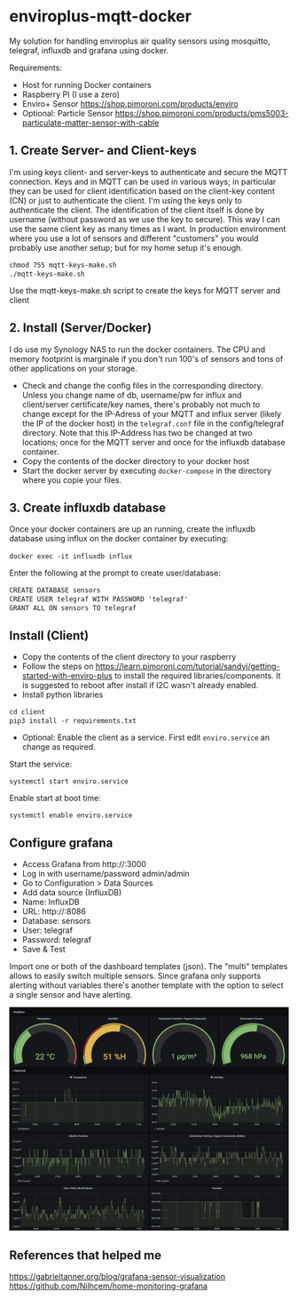 # enviroplus-mqtt-docker
My solution for handling enviroplus air quality sensors using mosquitto, telegraf, influxdb and grafana using docker.

Requirements:
- Host for running Docker containers
- Raspberry PI (I use a zero)
- Enviro+ Sensor https://shop.pimoroni.com/products/enviro
- Optional: Particle Sensor https://shop.pimoroni.com/products/pms5003-particulate-matter-sensor-with-cable

## 1. Create Server- and Client-keys
I'm using keys client- and server-keys to authenticate and secure the MQTT connection. Keys and in MQTT can be used in various ways; in particular they can be used for client identification based on the client-key content (CN) or just to authenticate the client. I'm using the keys only to authenticate the client. The identification of the client itself is done by username (without password as we use the key to secure). This way I can use the same client key as many times as I want. In production environment where you use a lot of sensors and different "customers" you would probably use another setup; but for my home setup it's enough.

```
chmod 755 mqtt-keys-make.sh
./mqtt-keys-make.sh
```

Use the mqtt-keys-make.sh script to create the keys for MQTT server and client

## 2. Install (Server/Docker)
I do use my Synology NAS to run the docker containers. The CPU and memory footprint is marginale if you don't run 100's of sensors and tons of other applications on your storage.

- Check and change the config files in the corresponding directory. Unless you change name of db, username/pw for influx and client/server certificate/key names, there's probably not much to change except for the IP-Adress of your MQTT and influx server (likely the IP of the docker host) in the <code>telegraf.conf</code> file in the config/telegraf directory. Note that this IP-Address has two be changed at two locations; once for the MQTT server and once for the influxdb database container.
- Copy the contents of the docker directory to your docker host
- Start the docker server by executing <code>docker-compose</code> in the directory where you copie your files. 

## 3. Create influxdb database

Once your docker containers are up an running, create the influxdb database using influx on the docker container by executing:

<code>docker exec -it influxdb influx</code>

Enter the following at the prompt to create user/database:

```
CREATE DATABASE sensors
CREATE USER telegraf WITH PASSWORD 'telegraf'
GRANT ALL ON sensors TO telegraf
```

## Install (Client)
- Copy the contents of the client directory to your raspberry
- Follow the steps on https://learn.pimoroni.com/tutorial/sandyj/getting-started-with-enviro-plus to install the required libraries/components. It is suggested to reboot after install if I2C wasn't already enabled.
- Install python libraries

```
cd client
pip3 install -r requirements.txt
```

- Optional: Enable the client as a service. First edit <code>enviro.service</code> an change as required.

Start the service:
```
systemctl start enviro.service
```
Enable start at boot time:
```
systemctl enable enviro.service
```

## Configure grafana
- Access Grafana from http://<host ip>:3000
- Log in with username/password admin/admin
- Go to Configuration > Data Sources
- Add data source (InfluxDB)
- Name: InfluxDB
- URL: http://<host ip>:8086
- Database: sensors
- User: telegraf
- Password: telegraf
- Save & Test
  
Import one or both of the dashboard templates (json). The "multi" templates allows to easily switch multiple sensors. Since grafana only supports alerting without variables there's another template with the option to select a single sensor and have alerting.
  
![alt text](https://github.com/maltorfer/enviroplus-mqtt-docker/blob/main/grafana_dashboard_multi.png?raw=true)


## References that helped me 
https://gabrieltanner.org/blog/grafana-sensor-visualization
https://github.com/Nilhcem/home-monitoring-grafana
